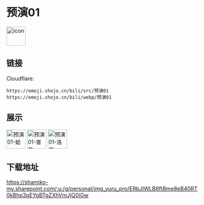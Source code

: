 # 预演01
<img src="https://emoji.shojo.cn/bili/src/预演01/icon.png" width="50" height="50" alt="icon">

## 链接
Cloudflare:
```
https://emoji.shojo.cn/bili/src/预演01
https://emoji.shojo.cn/bili/webp/预演01
```
## 展示
<img src="https://emoji.shojo.cn/bili/src/预演01/预演01-蛤.png" width="50" height="50" alt="预演01-蛤">
<img src="https://emoji.shojo.cn/bili/src/预演01/预演01-害羞.png" width="50" height="50" alt="预演01-害羞">
<img src="https://emoji.shojo.cn/bili/src/预演01/预演01-洛克.png" width="50" height="50" alt="预演01-洛克">

## 下载地址

https://shamiko-my.sharepoint.com/:u:/g/personal/img_yuru_pro/ERbJIWLB6ftBme8eB40RT0kBhp3pEYgBTgZXhVmJjQ0lGw